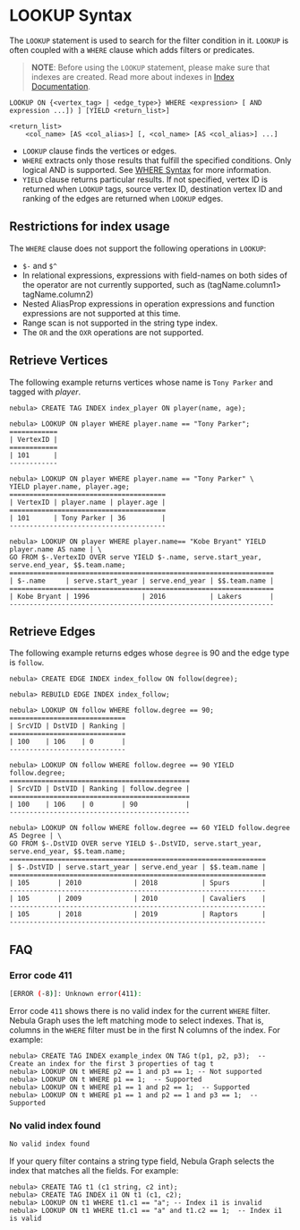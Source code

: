# LOOKUP Syntax

The `LOOKUP` statement is used to search for the filter condition in it. `LOOKUP` is often coupled with a `WHERE` clause which adds filters or predicates.

> **NOTE**: Before using the `LOOKUP` statement, please make sure that indexes are created. Read more about indexes in [Index Documentation](../1.data-definition-statements/index.md).

```ngql
LOOKUP ON {<vertex_tag> | <edge_type>} WHERE <expression> [ AND expression ...]) ] [YIELD <return_list>]

<return_list>
    <col_name> [AS <col_alias>] [, <col_name> [AS <col_alias>] ...]
```

- `LOOKUP` clause finds the vertices or edges.
- `WHERE` extracts only those results that fulfill the specified conditions. Only logical AND is supported. See [WHERE Syntax](where-syntax.md) for more information.
- `YIELD` clause returns particular results. If not specified, vertex ID is returned when `LOOKUP` tags, source vertex ID, destination vertex ID and ranking of the edges are returned when `LOOKUP` edges.

## Restrictions for index usage

The `WHERE` clause does not support the following operations in `LOOKUP`:

- `$-` and `$^`
- In relational expressions, expressions with field-names on both sides of the operator are not currently supported, such as (tagName.column1> tagName.column2)
- Nested AliasProp expressions in operation expressions and function expressions are not supported at this time.
- Range scan is not supported in the string type index.
- The `OR` and the `OXR` operations are not supported.

## Retrieve Vertices

The following example returns vertices whose name is `Tony Parker` and tagged with _player_.

```ngql
nebula> CREATE TAG INDEX index_player ON player(name, age);

nebula> LOOKUP ON player WHERE player.name == "Tony Parker";
============
| VertexID |
============
| 101      |
------------

nebula> LOOKUP ON player WHERE player.name == "Tony Parker" \
YIELD player.name, player.age;
=======================================
| VertexID | player.name | player.age |
=======================================
| 101      | Tony Parker | 36         |
---------------------------------------

nebula> LOOKUP ON player WHERE player.name== "Kobe Bryant" YIELD player.name AS name | \
GO FROM $-.VertexID OVER serve YIELD $-.name, serve.start_year, serve.end_year, $$.team.name;
==================================================================
| $-.name     | serve.start_year | serve.end_year | $$.team.name |
==================================================================
| Kobe Bryant | 1996             | 2016           | Lakers       |
------------------------------------------------------------------
```

## Retrieve Edges

The following example returns edges whose `degree` is 90 and the edge type is `follow`.

```ngql
nebula> CREATE EDGE INDEX index_follow ON follow(degree);

nebula> REBUILD EDGE INDEX index_follow;

nebula> LOOKUP ON follow WHERE follow.degree == 90;
=============================
| SrcVID | DstVID | Ranking |
=============================
| 100    | 106    | 0       |
-----------------------------

nebula> LOOKUP ON follow WHERE follow.degree == 90 YIELD follow.degree;
=============================================
| SrcVID | DstVID | Ranking | follow.degree |
=============================================
| 100    | 106    | 0       | 90            |
---------------------------------------------

nebula> LOOKUP ON follow WHERE follow.degree == 60 YIELD follow.degree AS Degree | \
GO FROM $-.DstVID OVER serve YIELD $-.DstVID, serve.start_year, serve.end_year, $$.team.name;
================================================================
| $-.DstVID | serve.start_year | serve.end_year | $$.team.name |
================================================================
| 105       | 2010             | 2018           | Spurs        |
----------------------------------------------------------------
| 105       | 2009             | 2010           | Cavaliers    |
----------------------------------------------------------------
| 105       | 2018             | 2019           | Raptors      |
----------------------------------------------------------------
```

## FAQ

### Error code 411

```bash
[ERROR (-8)]: Unknown error(411):
```

Error code `411` shows there is no valid index for the current `WHERE` filter. Nebula Graph uses the left matching mode to select indexes. That is, columns in the `WHERE` filter must be in the first N columns of the index. For example:

```ngql
nebula> CREATE TAG INDEX example_index ON TAG t(p1, p2, p3);  -- Create an index for the first 3 properties of tag t
nebula> LOOKUP ON t WHERE p2 == 1 and p3 == 1; -- Not supported
nebula> LOOKUP ON t WHERE p1 == 1;  -- Supported
nebula> LOOKUP ON t WHERE p1 == 1 and p2 == 1;  -- Supported
nebula> LOOKUP ON t WHERE p1 == 1 and p2 == 1 and p3 == 1;  -- Supported
```

### No valid index found

```bash
No valid index found
```

If your query filter contains a string type field, Nebula Graph selects the index that matches all the fields. For example:

```ngql
nebula> CREATE TAG t1 (c1 string, c2 int);
nebula> CREATE TAG INDEX i1 ON t1 (c1, c2);
nebula> LOOKUP ON t1 WHERE t1.c1 == "a"; -- Index i1 is invalid
nebula> LOOKUP ON t1 WHERE t1.c1 == "a" and t1.c2 == 1;  -- Index i1 is valid
```
